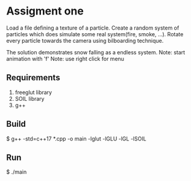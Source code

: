 # Assigment one

Load a file defining a texture of a particle. Create a random system of particles which does simulate some real system(fire, smoke, ...).
Rotate every particle towards the camera using bilboarding technique.

The solution demonstrates snow falling as a endless system. 
Note: start animation with 'f'
Note: use right click for menu 

## Requirements
  1. freeglut library
  2. SOIL library
  3. g++
  
## Build
  $ g++ -std=c++17 *.cpp -o main -lglut -lGLU -lGL -lSOIL

## Run
  $ ./main
